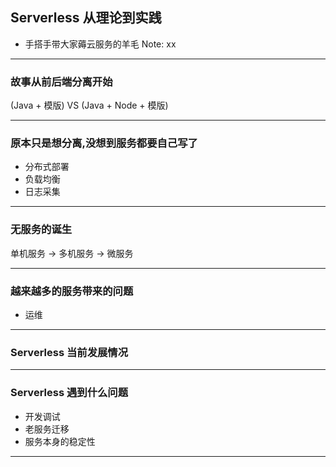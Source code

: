## Serverless 从理论到实践
- 手搭手带大家薅云服务的羊毛
Note: xx

- - -

### 故事从前后端分离开始
(Java + 模版) VS (Java + Node + 模版)

- - -

### 原本只是想分离,没想到服务都要自己写了
- 分布式部署 
- 负载均衡
- 日志采集

- - -

### 无服务的诞生
单机服务 -> 多机服务 -> 微服务

- - -

### 越来越多的服务带来的问题
- 运维

- - -

### Serverless 当前发展情况

- - -

### Serverless 遇到什么问题
- 开发调试
- 老服务迁移
- 服务本身的稳定性

- - -


